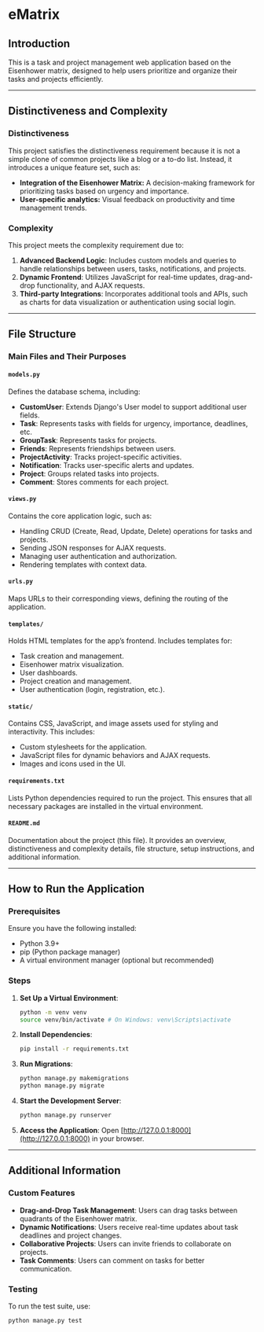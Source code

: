 # eMatrix

## Introduction

This is a task and project management web application based on the Eisenhower matrix, designed to help users prioritize and organize their tasks and projects efficiently.

---

## Distinctiveness and Complexity

### Distinctiveness

This project satisfies the distinctiveness requirement because it is not a simple clone of common projects like a blog or a to-do list. Instead, it introduces a unique feature set, such as:

- **Integration of the Eisenhower Matrix:** A decision-making framework for prioritizing tasks based on urgency and importance.
- **User-specific analytics:** Visual feedback on productivity and time management trends.

### Complexity

This project meets the complexity requirement due to:

1. **Advanced Backend Logic**: Includes custom models and queries to handle relationships between users, tasks, notifications, and projects.
2. **Dynamic Frontend**: Utilizes JavaScript for real-time updates, drag-and-drop functionality, and AJAX requests.
3. **Third-party Integrations**: Incorporates additional tools and APIs, such as charts for data visualization or authentication using social login.

---

## File Structure

### Main Files and Their Purposes

#### `models.py`

Defines the database schema, including:

- **CustomUser**: Extends Django's User model to support additional user fields.
- **Task**: Represents tasks with fields for urgency, importance, deadlines, etc.
- **GroupTask**: Represents tasks for projects.
- **Friends**: Represents friendships between users.
- **ProjectActivity**: Tracks project-specific activities.
- **Notification**: Tracks user-specific alerts and updates.
- **Project**: Groups related tasks into projects.
- **Comment**: Stores comments for each project.

#### `views.py`

Contains the core application logic, such as:

- Handling CRUD (Create, Read, Update, Delete) operations for tasks and projects.
- Sending JSON responses for AJAX requests.
- Managing user authentication and authorization.
- Rendering templates with context data.

#### `urls.py`

Maps URLs to their corresponding views, defining the routing of the application.

#### `templates/`

Holds HTML templates for the app’s frontend. Includes templates for:

- Task creation and management.
- Eisenhower matrix visualization.
- User dashboards.
- Project creation and management.
- User authentication (login, registration, etc.).

#### `static/`

Contains CSS, JavaScript, and image assets used for styling and interactivity. This includes:

- Custom stylesheets for the application.
- JavaScript files for dynamic behaviors and AJAX requests.
- Images and icons used in the UI.

#### `requirements.txt`

Lists Python dependencies required to run the project. This ensures that all necessary packages are installed in the virtual environment.

#### `README.md`

Documentation about the project (this file). It provides an overview, distinctiveness and complexity details, file structure, setup instructions, and additional information.

---

## How to Run the Application

### Prerequisites

Ensure you have the following installed:

- Python 3.9+
- pip (Python package manager)
- A virtual environment manager (optional but recommended)

### Steps

1. **Set Up a Virtual Environment**:

    ```bash
    python -m venv venv
    source venv/bin/activate # On Windows: venv\Scripts\activate
    ```

2. **Install Dependencies**:

    ```bash
    pip install -r requirements.txt
    ```

3. **Run Migrations**:

    ```bash
    python manage.py makemigrations
    python manage.py migrate
    ```

4. **Start the Development Server**:

    ```bash
    python manage.py runserver
    ```

5. **Access the Application**:
    Open [http://127.0.0.1:8000](http://127.0.0.1:8000) in your browser.

---

## Additional Information

### Custom Features

- **Drag-and-Drop Task Management**: Users can drag tasks between quadrants of the Eisenhower matrix.
- **Dynamic Notifications**: Users receive real-time updates about task deadlines and project changes.
- **Collaborative Projects**: Users can invite friends to collaborate on projects.
- **Task Comments**: Users can comment on tasks for better communication.

### Testing

To run the test suite, use:

```bash
python manage.py test